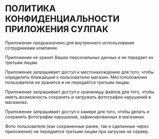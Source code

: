 # ПОЛИТИКА КОНФИДЕНЦИАЛЬНОСТИ ПРИЛОЖЕНИЯ СУЛПАК

Приложение предназначено для внутреннего использования сотрудниками компании.

Приложение не хранит Ваших персональных данных и не передает их третьим лицам.

Приложение запрашивает доступ к местонахождению для того, чтобы определять ближайший к пользователю магазин. Местоположение пользователя не хранится и не передаётся третьим лицам.

Приложение запрашивает доступ к хранилищу файлов для того, чтобы иметь возможность сохранять и загружать фотографии нарушений в магазинах.

Приложение запрашивает доступ к камере для того, чтобы делать и сохранять фотографии нарушений, зафиксированных в магазинах.

Фото пользователя (как сохраненные ранее, так и сделанные через приложение) не передается третьим лицам при загрузке на сервер.
